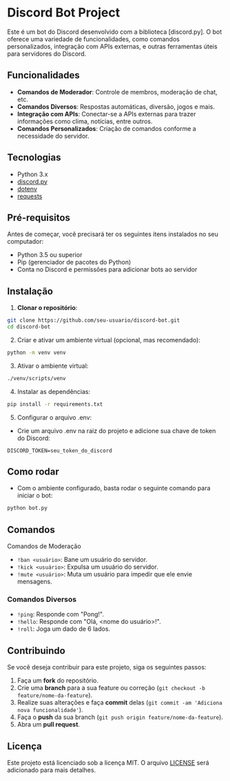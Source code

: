 # Discord Bot Project

Este é um bot do Discord desenvolvido com a biblioteca [discord.py]. O bot oferece uma variedade de funcionalidades, como comandos personalizados, integração com APIs externas, e outras ferramentas úteis para servidores do Discord.

## Funcionalidades

- **Comandos de Moderador**: Controle de membros, moderação de chat, etc.
- **Comandos Diversos**: Respostas automáticas, diversão, jogos e mais.
- **Integração com APIs**: Conectar-se a APIs externas para trazer informações como clima, notícias, entre outros.
- **Comandos Personalizados**: Criação de comandos conforme a necessidade do servidor.

## Tecnologias

- Python 3.x
- [discord.py](https://discordpy.readthedocs.io/en/stable/)
- [dotenv](https://pypi.org/project/python-dotenv/)
- [requests](https://docs.python-requests.org/en/latest/)

## Pré-requisitos

Antes de começar, você precisará ter os seguintes itens instalados no seu computador:

- Python 3.5 ou superior
- Pip (gerenciador de pacotes do Python)
- Conta no Discord e permissões para adicionar bots ao servidor

## Instalação

1. **Clonar o repositório**:

```bash
git clone https://github.com/seu-usuario/discord-bot.git
cd discord-bot
```

2. Criar e ativar um ambiente virtual (opcional, mas recomendado):

```bash
python -m venv venv
```

3. Ativar o ambiente virtual:

```bash
./venv/scripts/venv
```

4. Instalar as dependências:

```bash
pip install -r requirements.txt
```

5. Configurar o arquivo .env:

- Crie um arquivo .env na raiz do projeto e adicione sua chave de token do Discord:

```plaintext
DISCORD_TOKEN=seu_token_do_discord
```

## Como rodar

- Com o ambiente configurado, basta rodar o seguinte comando para iniciar o bot:

```bash
python bot.py
```

## Comandos
Comandos de Moderação

- `!ban <usuário>`: Bane um usuário do servidor.
- `!kick <usuário>`: Expulsa um usuário do servidor.
- `!mute <usuário>`: Muta um usuário para impedir que ele envie mensagens.

### Comandos Diversos

- `!ping`: Responde com "Pong!".
- `!hello`: Responde com "Olá, <nome do usuário>!".
- `!roll`: Joga um dado de 6 lados.

## Contribuindo

Se você deseja contribuir para este projeto, siga os seguintes passos:

1. Faça um **fork** do repositório.
2. Crie uma **branch** para a sua feature ou correção (`git checkout -b feature/nome-da-feature`).
3. Realize suas alterações e faça **commit** delas (`git commit -am 'Adiciona nova funcionalidade'`).
4. Faça o **push** da sua branch (`git push origin feature/nome-da-feature`).
5. Abra um **pull request**.

## Licença

Este projeto está licenciado sob a licença MIT. O arquivo [LICENSE](LICENSE) será adicionado para mais detalhes.
